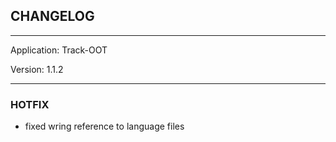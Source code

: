 ## CHANGELOG

---

Application:    Track-OOT

Version:        1.1.2

---

### HOTFIX
- fixed wring reference to language files
